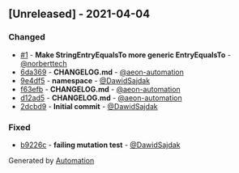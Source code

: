 ## [Unreleased] - 2021-04-04

### Changed
- [#1](https://github.com/flow-php/etl-transformer-filter/pull/1) - **Make StringEntryEqualsTo more generic EntryEqualsTo** - [@norberttech](https://github.com/norberttech)
- [6da369](https://github.com/flow-php/etl-transformer-filter/commit/6da369c33ffa9fdff98fbf68ca5283cc0b8461b3) - **CHANGELOG.md** - [@aeon-automation](https://github.com/aeon-automation)
- [9e4df5](https://github.com/flow-php/etl-transformer-filter/commit/9e4df525c6092f04f6fa23f0dd8a3c4d0d9cc5c2) - **namespace** - [@DawidSajdak](https://github.com/DawidSajdak)
- [f63efb](https://github.com/flow-php/etl-transformer-filter/commit/f63efb5b5e34891cacb1243cfedd3ed26a77d18c) - **CHANGELOG.md** - [@aeon-automation](https://github.com/aeon-automation)
- [d12ad5](https://github.com/flow-php/etl-transformer-filter/commit/d12ad56e00f45031aa226caf679eca918b48cbd3) - **CHANGELOG.md** - [@aeon-automation](https://github.com/aeon-automation)
- [2dcbd9](https://github.com/flow-php/etl-transformer-filter/commit/2dcbd969dd06c3afb3f8bf9d77b9fa3e576ad96c) - **Initial commit** - [@DawidSajdak](https://github.com/DawidSajdak)

### Fixed
- [b9226c](https://github.com/flow-php/etl-transformer-filter/commit/b9226c3294b434b532ce8ec38d3b6ccb27b53c0f) - **failing mutation test** - [@DawidSajdak](https://github.com/DawidSajdak)

Generated by [Automation](https://github.com/aeon-php/automation)